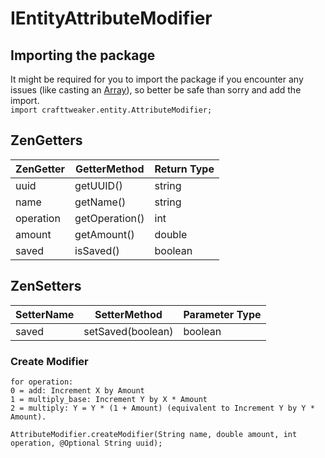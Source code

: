 # IEntityAttributeModifier

## Importing the package
It might be required for you to import the package if you encounter any issues (like casting an [Array](/AdvancedFunctions/Arrays_and_Loops/)), so better be safe than sorry and add the import.  
`import crafttweaker.entity.AttributeModifier;`


## ZenGetters

| ZenGetter | GetterMethod   | Return Type |
|-----------|----------------|-------------|
| uuid      | getUUID()      | string      |
| name      | getName()      | string      |
| operation | getOperation() | int         |
| amount    | getAmount()    | double      |
| saved     | isSaved()      | boolean     |

## ZenSetters

| SetterName                  | SetterMethod            | Parameter Type  |
|-----------------------------|-------------------------|-----------------|
| saved                       | setSaved(boolean)       | boolean         |

### Create Modifier
    for operation:
    0 = add: Increment X by Amount
    1 = multiply_base: Increment Y by X * Amount
    2 = multiply: Y = Y * (1 + Amount) (equivalent to Increment Y by Y * Amount).

```zenscript
AttributeModifier.createModifier(String name, double amount, int operation, @Optional String uuid);
```
